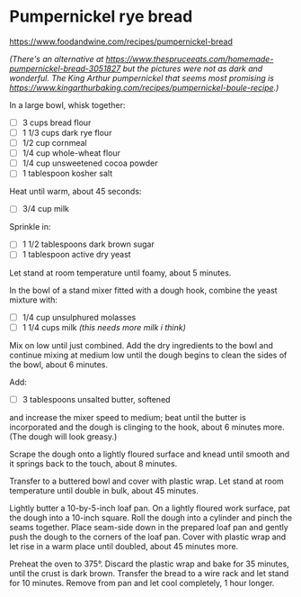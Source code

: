# Pumpernickel rye bread

https://www.foodandwine.com/recipes/pumpernickel-bread

*(There's an alternative at
<https://www.thespruceeats.com/homemade-pumpernickel-bread-3051827> but
the pictures were not as dark and wonderful. The King Arthur
pumpernickel that seems most promising is
<https://www.kingarthurbaking.com/recipes/pumpernickel-boule-recipe>.)*

In a large bowl, whisk together:
* [ ] 3 cups bread flour
* [ ] 1 1/3 cups dark rye flour
* [ ] 1/2 cup cornmeal
* [ ] 1/4 cup whole-wheat flour
* [ ] 1/4 cup unsweetened cocoa powder
* [ ] 1 tablespoon kosher salt

Heat until warm, about 45 seconds:

* [ ] 3/4 cup milk

Sprinkle in:

* [ ] 1 1/2 tablespoons dark brown sugar
* [ ] 1 tablespoon active dry yeast

Let stand at room temperature until foamy, about 5 minutes.

In the bowl of a stand mixer fitted with a dough hook, combine the yeast
mixture with:

* [ ] 1/4 cup unsulphured molasses
* [ ] 1 1/4 cups milk *(this needs more milk i think)*

Mix on low until just combined. Add the dry ingredients to the bowl and
continue mixing at medium low until the dough begins to clean the sides
of the bowl, about 6 minutes.

Add:

* [ ] 3 tablespoons unsalted butter, softened

and increase the mixer speed to medium; beat until the butter is
incorporated and the dough is clinging to the hook, about 6 minutes
more. (The dough will look greasy.)

Scrape the dough onto a lightly floured surface and knead until smooth
and it springs back to the touch, about 8 minutes.

Transfer to a buttered bowl and cover with plastic wrap. Let
stand at room temperature until double in bulk, about 45 minutes.

Lightly butter a 10-by-5-inch loaf pan. On a lightly floured work
surface, pat the dough into a 10-inch square. Roll the dough into a
cylinder and pinch the seams together. Place seam-side down in the
prepared loaf pan and gently push the dough to the corners of the loaf
pan. Cover with plastic wrap and let rise in a warm place until doubled,
about 45 minutes more.

Preheat the oven to 375°.  Discard the plastic wrap and bake for 35
minutes, until the crust is dark brown. Transfer the bread to a wire
rack and let stand for 10 minutes. Remove from pan and let cool
completely, 1 hour longer.
